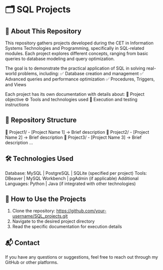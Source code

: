 # 🗂 SQL Projects

## 📌 About This Repository
This repository gathers projects developed during the CET in Information Systems Technologies and Programming, specifically in SQL-related modules.
Each project explores different concepts, ranging from basic queries to database modeling and query optimization.

The goal is to demonstrate the practical application of SQL in solving real-world problems, including:
✅ Database creation and management
✅ Advanced queries and performance optimization
✅ Procedures, Triggers, and Views

Each project has its own documentation with details about:
📂 Project objective
⚙ Tools and technologies used
📝 Execution and testing instructions


## 📖 Repository Structure
📂 Project1/ - [Project Name 1] → Brief description
📂 Project2/ - [Project Name 2] → Brief description
📂 Project3/ - [Project Name 3] → Brief description
...


## 🛠 Technologies Used
Database: MySQL | PostgreSQL | SQLite (specified per project)
Tools: DBeaver | MySQL Workbench | pgAdmin (if applicable)
Additional Languages: Python | Java (if integrated with other technologies)


## 🚀 How to Use the Projects
1. Clone the repository: https://github.com/your-username/SQL_projects.git
2. Navigate to the desired project directory
3. Read the specific documentation for execution details

   
## 📬 Contact
If you have any questions or suggestions, feel free to reach out through my GitHub or other platforms.

